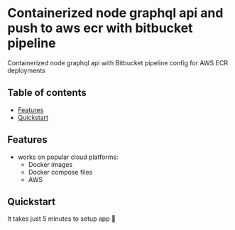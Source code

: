 # Containerized node graphql api and push to aws ecr with bitbucket pipeline
Containerized node graphql api with Bitbucket pipeline config for AWS ECR deployments

## Table of contents
- [Features](#features)
- [Quickstart](#quickstart)

## Features

- works on popular cloud platforms:
  - Docker images
  - Docker compose files
  - AWS

## Quickstart

It takes just 5 minutes to setup app  🚀
